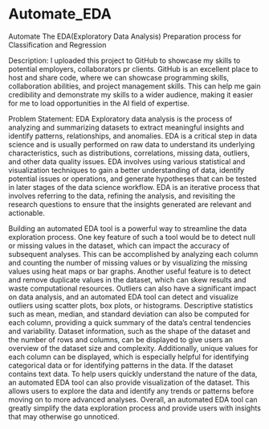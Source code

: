 # Automate_EDA
Automate The EDA(Exploratory Data Analysis) Preparation process for Classification and Regression

Description:
I uploaded this project to GitHub to showcase my skills to potential employers, collaborators pr clients. GitHub is an excellent place to host and share code, where we can showcase programming skills, collaboration abilities, and project management skills. This can help me gain credibility and demonstrate my skills to a wider audience, making it easier for me to load opportunities in the AI field of expertise.

Problem Statement:
EDA Exploratory data analysis is the process of analyzing and summarizing datasets to extract meaningful insights and identify patterns, relationships, and anomalies. EDA is a critical step in data science and is usually performed on raw data to understand its underlying characteristics, such as distributions, correlations, missing data, outliers, and other data quality issues.
EDA involves using various statistical and visualization techniques to gain a better understanding of data, identify potential issues or operations, and generate hypotheses that can be tested in later stages of the data science workflow.
EDA is an iterative process that involves referring to the data, refining the analysis, and revisiting the research questions to ensure that the insights generated are relevant and actionable.

Building an automated EDA tool is a powerful way to streamline the data exploration process. One key feature of such a tool would be to detect null or missing values in the dataset, which can impact the accuracy of subsequent analyses. This can be accomplished by analyzing each column and counting the number of missing values or by visualizing the missing values using heat maps or bar graphs. Another useful feature is to detect and remove duplicate values in the dataset, which can skew results and waste computational resources.
Outliers can also have a significant impact on data analysis, and an automated EDA tool can detect and visualize outliers using scatter plots, box plots, or histograms. Descriptive statistics such as mean, median, and standard deviation can also be computed for each column, providing a quick summary of the data’s central tendencies and variability.
Dataset information, such as the shape of the dataset and the number of rows and columns, can be displayed to give users an overview of the dataset size and complexity. Additionally, unique values for each column can be displayed, which is especially helpful for identifying categorical data or for identifying patterns in the data. If the dataset contains text data.
To help users quickly understand the nature of the data, an automated EDA tool can also provide visualization of the dataset. This allows users to explore the data and identify any trends or patterns before moving on to more advanced analyses. Overall, an automated EDA tool can greatly simplify the data exploration process and provide users with insights that may otherwise go unnoticed.
